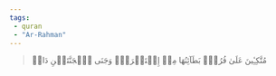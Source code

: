 ```yaml
---
tags: 
 - quran 
 - "Ar-Rahman"
---
```


> مُتَّكِـِٔينَ عَلَىٰ فُرُشِۭ بَطَآئِنُهَا مِنۡ إِسۡتَبۡرَقٖۚ وَجَنَى ٱلۡجَنَّتَيۡنِ دَانٖ
